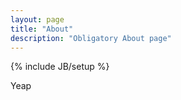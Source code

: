 ```yaml
---
layout: page
title: "About"
description: "Obligatory About page"
---
```

{% include JB/setup %}

Yeap
